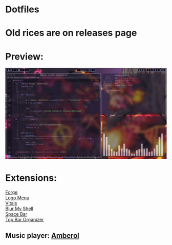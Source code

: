 # Dotfiles
 
 # Old rices are on releases page
 
# Preview:

![Alt text](image.png)

# Extensions:
<a href='https://extensions.gnome.org/extension/4481/forge/'> Forge </a>
<br>
<a href='https://extensions.gnome.org/extension/4451/logo-menu/'> Logo Menu </a>
<br>
<a href='https://extensions.gnome.org/extension/1460/vitals/'> Vitals </a>
<br>
<a href='https://extensions.gnome.org/extension/3193/blur-my-shell/'> Blur My Shell </a>
<br>
<a href='https://extensions.gnome.org/extension/5090/space-bar/'> Space Bar </a>
<br>
<a href='https://extensions.gnome.org/extension/4356/top-bar-organizer/'> Top Bar Organizer </a>


## Music player: <a href = 'https://flathub.org/apps/details/io.bassi.Amberol'> Amberol </a>
